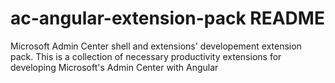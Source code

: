 # ac-angular-extension-pack README
Microsoft Admin Center shell and extensions' developement extension pack.
This is a collection of necessary productivity extensions for developing Microsoft's Admin Center with Angular
